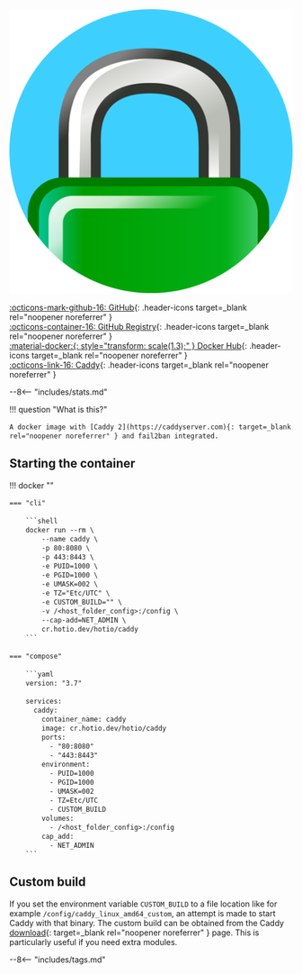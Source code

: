 <div class="image-logo"><img src="/img/image-logos/caddy.svg" alt="logo"></div>

[:octicons-mark-github-16: GitHub](https://github.com/hotio/caddy){: .header-icons target=_blank rel="noopener noreferrer" }  
[:octicons-container-16: GitHub Registry](https://github.com/orgs/hotio/packages/container/package/caddy){: .header-icons target=_blank rel="noopener noreferrer" }  
[:material-docker:{: style="transform: scale(1.3);" } Docker Hub](https://hub.docker.com/r/hotio/caddy){: .header-icons target=_blank rel="noopener noreferrer" }  
[:octicons-link-16: Caddy](https://caddyserver.com){: .header-icons target=_blank rel="noopener noreferrer" }  

--8<-- "includes/stats.md"

!!! question "What is this?"

    A docker image with [Caddy 2](https://caddyserver.com){: target=_blank rel="noopener noreferrer" } and fail2ban integrated.

## Starting the container

!!! docker ""

    === "cli"

        ```shell
        docker run --rm \
            --name caddy \
            -p 80:8080 \
            -p 443:8443 \
            -e PUID=1000 \
            -e PGID=1000 \
            -e UMASK=002 \
            -e TZ="Etc/UTC" \
            -e CUSTOM_BUILD="" \
            -v /<host_folder_config>:/config \
            --cap-add=NET_ADMIN \
            cr.hotio.dev/hotio/caddy
        ```

    === "compose"

        ```yaml
        version: "3.7"

        services:
          caddy:
            container_name: caddy
            image: cr.hotio.dev/hotio/caddy
            ports:
              - "80:8080"
              - "443:8443"
            environment:
              - PUID=1000
              - PGID=1000
              - UMASK=002
              - TZ=Etc/UTC
              - CUSTOM_BUILD
            volumes:
              - /<host_folder_config>:/config
            cap_add:
              - NET_ADMIN
        ```

## Custom build

If you set the environment variable `CUSTOM_BUILD` to a file location like for example `/config/caddy_linux_amd64_custom`, an attempt is made to start Caddy with that binary. The custom build can be obtained from the Caddy [download](https://caddyserver.com/download){: target=_blank rel="noopener noreferrer" } page. This is particularly useful if you need extra modules.

--8<-- "includes/tags.md"
